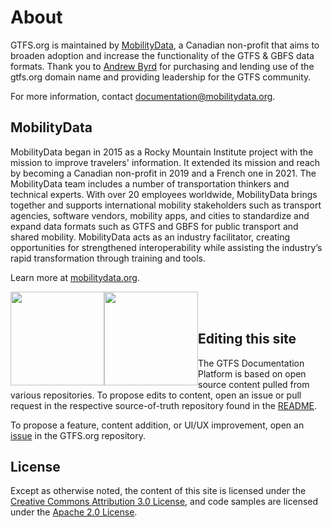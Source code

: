 # About

GTFS.org is maintained by [MobilityData](https://mobilitydata.org/), a Canadian non-profit that aims to broaden adoption and increase the functionality of the GTFS & GBFS data formats. Thank you to [Andrew Byrd](https://www.linkedin.com/in/byrdandrew) for purchasing and lending use of the gtfs.org domain name and providing leadership for the GTFS community.

For more information, contact [documentation@mobilitydata.org](mailto:documentation@mobilitydata.org).

## MobilityData

MobilityData began in 2015 as a Rocky Mountain Institute project with the mission to improve travelers' information. It extended its mission and reach by becoming a Canadian non-profit in 2019 and a French one in 2021. The MobilityData team includes a number of transportation thinkers and technical experts. With over 20 employees worldwide, MobilityData brings together and supports international mobility stakeholders such as transport agencies, software vendors, mobility apps, and cities to standardize and expand data formats such as GTFS and GBFS for public transport and shared mobility. MobilityData acts as an industry facilitator, creating opportunities for strengthened interoperability while assisting the industry’s rapid transformation through training and tools. 

Learn more at [mobilitydata.org](https://mobilitydata.org/).

<a href="https://mobilitydata.org/" target="_blank" rel="noopener" alt="MobilityData">
    <img src="../assets/md-black.svg#only-light" width=150rem style="float: left">
    <img src="../assets/md-white.svg#only-dark" width=150rem style="float: left">
</a><br><br>

## Editing this site

The GTFS Documentation Platform is based on open source content pulled from various repositories. To propose edits to content, open an issue or pull request in the respective source-of-truth repository found in the [README](https://github.com/MobilityData/gtfs.org/blob/master/README.md).

To propose a feature, content addition, or UI/UX improvement, open an [issue](https://github.com/MobilityData/gtfs.org/issues/new) in the GTFS.org repository.

## License

Except as otherwise noted, the content of this site is licensed under the [Creative Commons Attribution 3.0 License](https://creativecommons.org/licenses/by/3.0/), and code samples are licensed under the [Apache 2.0 License](https://www.apache.org/licenses/LICENSE-2.0).

